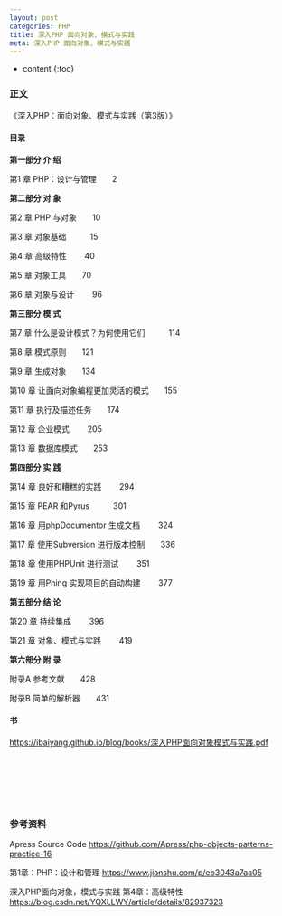 ```yaml
---
layout: post
categories: PHP
title: 深入PHP 面向对象、模式与实践
meta: 深入PHP 面向对象、模式与实践
---
```

* content
{:toc}

### 正文

《深入PHP：面向对象、模式与实践（第3版）》 

#### 目录

**第一部分 介 绍**

第1 章 PHP：设计与管理　　2

**第二部分 对 象**

第2 章 PHP 与对象　　10

第3 章 对象基础　　　15

第4 章 高级特性　　 40

第5 章 对象工具　　70

第6 章 对象与设计　　 96

**第三部分 模 式**

第7 章 什么是设计模式？为何使用它们　　　114

第8 章 模式原则　　121

第9 章 生成对象　　134

第10 章 让面向对象编程更加灵活的模式　　155

第11 章 执行及描述任务　　174

第12 章 企业模式　　 205

第13 章 数据库模式　　253

**第四部分 实 践**

第14 章 良好和糟糕的实践　　 294

第15 章 PEAR 和Pyrus　　　301

第16 章 用phpDocumentor 生成文档　　 324

第17 章 使用Subversion 进行版本控制　　336

第18 章 使用PHPUnit 进行测试　　 351

第19 章 用Phing 实现项目的自动构建　　 377

**第五部分 结 论**

第20 章 持续集成　　 396

第21 章 对象、模式与实践　　 419

**第六部分 附 录**

附录A 参考文献　　428

附录B 简单的解析器　　431

#### 书

<https://ibaiyang.github.io/blog/books/深入PHP面向对象模式与实践.pdf>

<br/><br/><br/><br/><br/>
### 参考资料

Apress Source Code <https://github.com/Apress/php-objects-patterns-practice-16>

第1章：PHP：设计和管理 <https://www.jianshu.com/p/eb3043a7aa05>

深入PHP面向对象，模式与实践 第4章：高级特性 <https://blog.csdn.net/YQXLLWY/article/details/82937323>


